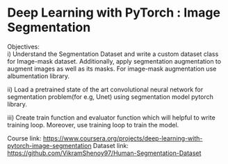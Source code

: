 <h1>Deep Learning with PyTorch : Image Segmentation  </h1>
Objectives:
<br>
  i)   Understand the Segmentation Dataset and write a custom dataset class for Image-mask dataset. Additionally, apply segmentation augmentation to augment images as          well as its masks. For image-mask augmentation use albumentation library.

  ii)  Load a pretrained state of the art convolutional neural network for segmentation problem(for e.g, Unet) using segmentation model pytorch library. 

  iii) Create train function and evaluator function which will helpful to write training loop. Moreover, use training loop to train the model.
  
  

Course link: https://www.coursera.org/projects/deep-learning-with-pytorch-image-segmentation
Dataset link: https://github.com/VikramShenoy97/Human-Segmentation-Dataset
